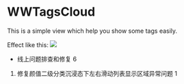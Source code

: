 # WWTagsCloud
This is a simple view which help you show some tags easily.

Effect like this:
![](http://code4app.qiniudn.com/photo/53d21192933bf0564a8b4ae2_1.gif)


- 线上问题排查和修复 6
1. 修复颜值二级分类沉浸态下左右滑动列表显示区域异常问题 1
